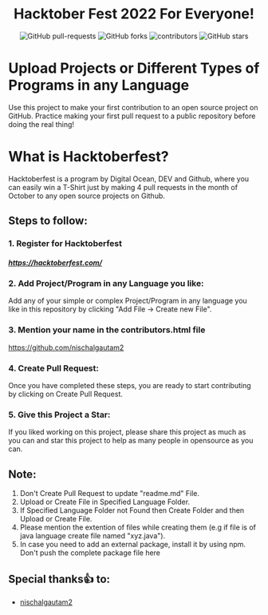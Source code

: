 
# <center> Hacktober Fest 2022 For Everyone! </center>

<p align="center">
   <img alt="GitHub pull-requests" src="https://img.shields.io/github/issues-pr/nischalgautam2/Hacktoberfest2022-for-everyone">
   <img alt="GitHub forks" src="https://img.shields.io/github/forks/maheshjainckd/Hacktoberfest2022-for-everyone">
   <img alt="contributors" src="https://img.shields.io/github/contributors/maheshjainckd/Hacktoberfest2022-for-everyone">
   <img alt="GitHub stars" src="https://img.shields.io/github/stars/maheshjainckd/Hacktoberfest2022-for-everyone">
</p>

# Upload Projects or Different Types of Programs in any Language

Use this project to make your first contribution to an open source project on GitHub. Practice making your first pull request to a public repository before doing the real thing!

# What is Hacktoberfest?

Hacktoberfest is a program by Digital Ocean, DEV and Github, where you can easily win a T-Shirt just by making 4 pull requests in the month of October to any open source projects on Github.

## Steps to follow:

### 1. Register for Hacktoberfest

##### https://hacktoberfest.com/

### 2. Add Project/Program in any Language you like:

Add any of your simple or complex Project/Program in any language you like in this repository by clicking "Add File -> Create new File".

### 3. Mention your name in the contributors.html file

https://github.com/nischalgautam2

### 4. Create Pull Request:

Once you have completed these steps, you are ready to start contributing by clicking on Create Pull Request.

### 5. Give this Project a Star:

If you liked working on this project, please share this project as much as you can and star this project to help as many people in opensource as you can.


## Note:

1. Don't Create Pull Request to update "readme.md" File.
2. Upload or Create File in Specified Language Folder.
3. If Specified Language Folder not Found then Create Folder and then Upload or Create File.
4. Please mention the extention of files while creating them (e.g if file is of java language create file named "xyz.java").
5. In case you need to add an external package, install it by using npm. Don't push the complete package file here

## Special thanks:+1: to:

* [nischalgautam2](https://github.com/nischalgautam2)
